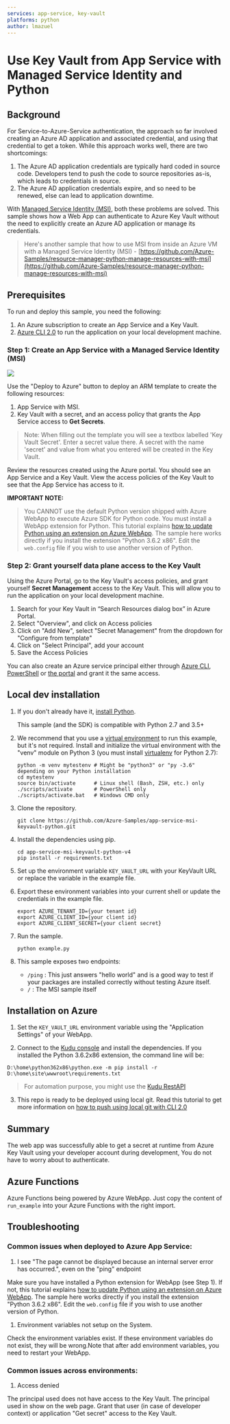 ```yaml
---
services: app-service, key-vault
platforms: python
author: lmazuel
---
```


# Use Key Vault from App Service with Managed Service Identity and Python

## Background
For Service-to-Azure-Service authentication, the approach so far involved creating an Azure AD application and associated credential, and using that credential to get a token. While this approach works well, there are two shortcomings:
1. The Azure AD application credentials are typically hard coded in source code. Developers tend to push the code to source repositories as-is, which leads to credentials in source.
2. The Azure AD application credentials expire, and so need to be renewed, else can lead to application downtime.

With [Managed Service Identity (MSI)](https://docs.microsoft.com/en-us/azure/app-service/app-service-managed-service-identity), both these problems are solved. This sample shows how a Web App can authenticate to Azure Key Vault without the need to explicitly create an Azure AD application or manage its credentials. 

>Here's another sample that how to use MSI from inside an Azure VM with a Managed Service Identity (MSI) - [https://github.com/Azure-Samples/resource-manager-python-manage-resources-with-msi](https://github.com/Azure-Samples/resource-manager-python-manage-resources-with-msi)

## Prerequisites
To run and deploy this sample, you need the following:
1. An Azure subscription to create an App Service and a Key Vault. 
2. [Azure CLI 2.0](https://docs.microsoft.com/en-us/cli/azure/install-azure-cli?view=azure-cli-latest) to run the application on your local development machine.

### Step 1: Create an App Service with a Managed Service Identity (MSI)
<a href="https://portal.azure.com/#create/Microsoft.Template/uri/https%3A%2F%2Fraw.githubusercontent.com%2FAzure-Samples%2Fapp-service-msi-keyvault-python%2Fmaster%2Fazuredeploy.json" target="_blank">
    <img src="http://azuredeploy.net/deploybutton.png"/>
</a>

Use the "Deploy to Azure" button to deploy an ARM template to create the following resources:
1. App Service with MSI.
2. Key Vault with a secret, and an access policy that grants the App Service access to **Get Secrets**.
>Note: When filling out the template you will see a textbox labelled 'Key Vault Secret'. Enter a secret value there. A secret with the name 'secret' and value from what you entered will be created in the Key Vault.

Review the resources created using the Azure portal. You should see an App Service and a Key Vault. View the access policies of the Key Vault to see that the App Service has access to it. 

**IMPORTANT NOTE:**

>You CANNOT use the default Python version shipped with Azure WebApp to execute Azure SDK for Python code. You must install a WebApp extension for Python.
 This tutorial explains [how to update Python using an extension on Azure WebApp](https://docs.microsoft.com/visualstudio/python/managing-python-on-azure-app-service).
 The sample here works directly if you install the extension "Python 3.6.2 x86". Edit the `web.config` file if you wish to use another version of Python.

### Step 2: Grant yourself data plane access to the Key Vault
Using the Azure Portal, go to the Key Vault's access policies, and grant yourself **Secret Management** access to the Key Vault. This will allow you to run the application on your local development machine. 

1.	Search for your Key Vault in “Search Resources dialog box” in Azure Portal.
2.	Select "Overview", and click on Access policies
3.	Click on "Add New", select "Secret Management" from the dropdown for "Configure from template"
4.	Click on "Select Principal", add your account 
5.	Save the Access Policies

You can also create an Azure service principal either through
[Azure CLI](https://azure.microsoft.com/documentation/articles/resource-group-authenticate-service-principal-cli/),
[PowerShell](https://azure.microsoft.com/documentation/articles/resource-group-authenticate-service-principal/)
or [the portal](https://azure.microsoft.com/documentation/articles/resource-group-create-service-principal-portal/)
and grant it the same access.


## Local dev installation

1.  If you don't already have it, [install Python](https://www.python.org/downloads/).

    This sample (and the SDK) is compatible with Python 2.7 and 3.5+

2.  We recommend that you use a [virtual environment](https://docs.python.org/3/tutorial/venv.html)
    to run this example, but it's not required.
    Install and initialize the virtual environment with the "venv" module on Python 3 (you must install [virtualenv](https://pypi.python.org/pypi/virtualenv) for Python 2.7):

    ```
    python -m venv mytestenv # Might be "python3" or "py -3.6" depending on your Python installation
    cd mytestenv
    source bin/activate      # Linux shell (Bash, ZSH, etc.) only
    ./scripts/activate       # PowerShell only
    ./scripts/activate.bat   # Windows CMD only
    ```

1.  Clone the repository.

    ```
    git clone https://github.com/Azure-Samples/app-service-msi-keyvault-python.git
    ```

2.  Install the dependencies using pip.

    ```
    cd app-service-msi-keyvault-python-v4
    pip install -r requirements.txt
    ```

3.  Set up the environment variable `KEY_VAULT_URL` with your KeyVault URL or replace the variable in the example file.

1. Export these environment variables into your current shell or update the credentials in the example file.

    ```
    export AZURE_TENANT_ID={your tenant id}
    export AZURE_CLIENT_ID={your client id}
    export AZURE_CLIENT_SECRET={your client secret}
    ```

1. Run the sample.

    ```
    python example.py
    ```

1. This sample exposes two endpoints:
  
   - `/ping` : This just answers "hello world" and is a good way to test if your packages are installed correctly without testing Azure itself.
   - `/` : The MSI sample itself

## Installation on Azure

1. Set the `KEY_VAULT_URL` environment variable using the "Application Settings" of your WebApp.

1. Connect to the [Kudu console](https://github.com/projectkudu/kudu/wiki/Kudu-console) and install the dependencies. If you installed the Python 3.6.2x86 extension, the command line will be:

```shell
D:\home\python362x86\python.exe -m pip install -r D:\home\site\wwwroot\requirements.txt
```

> For automation purpose, you might use the [Kudu RestAPI](https://github.com/projectkudu/kudu/wiki/REST-API#command)

3. This repo is ready to be deployed using local git. Read this tutorial to get more information on [how to push using local git with CLI 2.0](https://docs.microsoft.com/azure/app-service/app-service-web-get-started-python#push-to-azure-from-git)


## Summary

The web app was successfully able to get a secret at runtime from Azure Key Vault using your developer account during development, You do not have to worry about to authenticate.

## Azure Functions

Azure Functions being powered by Azure WebApp. Just copy the content of `run_example` into your Azure Functions with the right import.

## Troubleshooting

### Common issues when deployed to Azure App Service:

1. I see "The page cannot be displayed because an internal server error has occurred.", even on the "ping" endpoint

Make sure you have installed a Python extension for WebApp (see Step 1). If not, this tutorial explains [how to update Python using an extension on Azure WebApp](https://docs.microsoft.com/visualstudio/python/managing-python-on-azure-app-service).
 The sample here works directly if you install the extension "Python 3.6.2 x86". Edit the `web.config` file if you wish to use another version of Python.

1. Environment variables not setup on the System.

Check the environment variables exist. If these environment variables do not exist, they will be wrong.Note that after add environment variables, you need to restart your WebApp.

### Common issues across environments:

1. Access denied

The principal used does not have access to the Key Vault. The principal used in show on the web page. Grant that user (in case of developer context) or application "Get secret" access to the Key Vault.

